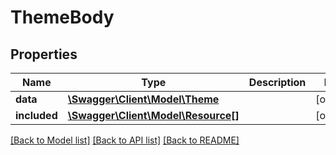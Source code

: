 # ThemeBody

## Properties
Name | Type | Description | Notes
------------ | ------------- | ------------- | -------------
**data** | [**\Swagger\Client\Model\Theme**](Theme.md) |  | [optional] 
**included** | [**\Swagger\Client\Model\Resource[]**](Resource.md) |  | [optional] 

[[Back to Model list]](../../README.md#documentation-for-models) [[Back to API list]](../../README.md#documentation-for-api-endpoints) [[Back to README]](../../README.md)

